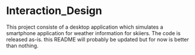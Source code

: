 # Interaction_Design

This project consiste of a desktop application which simulates a smartphone application for weather information for skiiers.
The code is released as-is.
this README will probably be updated but for now is better than nothing.
